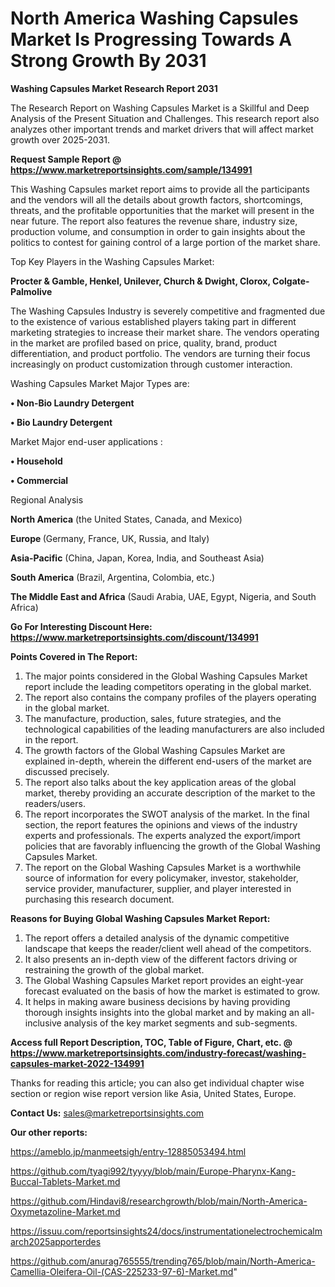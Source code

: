 # North America Washing Capsules Market Is Progressing Towards A Strong Growth By 2031

<strong>Washing Capsules Market Research Report 2031</strong>

The Research Report on Washing Capsules Market is a Skillful and Deep Analysis of the Present Situation and Challenges. This research report also analyzes other important trends and market drivers that will affect market growth over 2025-2031.

<strong>Request Sample Report @ <a href=https://www.marketreportsinsights.com/sample/134991>https://www.marketreportsinsights.com/sample/134991</a></strong>

This Washing Capsules market report aims to provide all the participants and the vendors will all the details about growth factors, shortcomings, threats, and the profitable opportunities that the market will present in the near future. The report also features the revenue share, industry size, production volume, and consumption in order to gain insights about the politics to contest for gaining control of a large portion of the market share.

Top Key Players in the Washing Capsules Market:

<strong>Procter & Gamble, Henkel, Unilever, Church & Dwight, Clorox, Colgate-Palmolive</strong>

The Washing Capsules Industry is severely competitive and fragmented due to the existence of various established players taking part in different marketing strategies to increase their market share. The vendors operating in the market are profiled based on price, quality, brand, product differentiation, and product portfolio. The vendors are turning their focus increasingly on product customization through customer interaction.

Washing Capsules Market Major Types are:

<strong>• Non-Bio Laundry Detergent

• Bio Laundry Detergent</strong>

Market Major end-user applications :

<strong>• Household

• Commercial</strong>

Regional Analysis

</u><strong><b>North America</b></strong> (the United States, Canada, and Mexico)

<strong><b>Europe </b></strong>(Germany, France, UK, Russia, and Italy)

<strong><b>Asia-Pacific</b></strong> (China, Japan, Korea, India, and Southeast Asia)

<strong><b>South America</b></strong> (Brazil, Argentina, Colombia, etc.)

<strong><b>The Middle East and Africa</b></strong> (Saudi Arabia, UAE, Egypt, Nigeria, and South Africa)

<strong>Go For Interesting Discount Here: <a href=https://www.marketreportsinsights.com/discount/134991>https://www.marketreportsinsights.com/discount/134991</a></strong>

<strong>Points Covered in The Report:</strong>
<ol>
  <li>The major points considered in the Global Washing Capsules Market report include the leading competitors operating in the global market.</li>
  <li>The report also contains the company profiles of the players operating in the global market.</li>
  <li>The manufacture, production, sales, future strategies, and the technological capabilities of the leading manufacturers are also included in the report.</li>
  <li>The growth factors of the Global Washing Capsules Market are explained in-depth, wherein the different end-users of the market are discussed precisely.</li>
  <li>The report also talks about the key application areas of the global market, thereby providing an accurate description of the market to the readers/users.</li>
  <li>The report incorporates the SWOT analysis of the market. In the final section, the report features the opinions and views of the industry experts and professionals. The experts analyzed the export/import policies that are favorably influencing the growth of the Global Washing Capsules Market.</li>
  <li>The report on the Global Washing Capsules Market is a worthwhile source of information for every policymaker, investor, stakeholder, service provider, manufacturer, supplier, and player interested in purchasing this research document.</li>
</ol>
<strong>Reasons for Buying Global Washing Capsules Market Report:</strong>

<ol>
  <li>The report offers a detailed analysis of the dynamic competitive landscape that keeps the reader/client well ahead of the competitors.</li>
  <li>It also presents an in-depth view of the different factors driving or restraining the growth of the global market.</li>
  <li>The Global Washing Capsules Market report provides an eight-year forecast evaluated on the basis of how the market is estimated to grow.</li>
  <li>It helps in making aware business decisions by having providing thorough insights insights into the global market and by making an all-inclusive analysis of the key market segments and sub-segments.</li>
</ol>
<strong>Access full Report Description, TOC, Table of Figure, Chart, etc. @ <a href=https://www.marketreportsinsights.com/industry-forecast/washing-capsules-market-2022-134991>https://www.marketreportsinsights.com/industry-forecast/washing-capsules-market-2022-134991</a></strong>


Thanks for reading this article; you can also get individual chapter wise section or region wise report version like Asia, United States, Europe.

<strong>Contact Us:</strong>
sales@marketreportsinsights.com

<strong>Our other reports:</strong>

<a href=https://ameblo.jp/manmeetsigh/entry-12885053494.html>https://ameblo.jp/manmeetsigh/entry-12885053494.html</a>

<a href=https://github.com/tyagi992/tyyyy/blob/main/Europe-Pharynx-Kang-Buccal-Tablets-Market.md>https://github.com/tyagi992/tyyyy/blob/main/Europe-Pharynx-Kang-Buccal-Tablets-Market.md</a>

<a href=https://github.com/Hindavi8/researchgrowth/blob/main/North-America-Oxymetazoline-Market.md>https://github.com/Hindavi8/researchgrowth/blob/main/North-America-Oxymetazoline-Market.md</a>

<a href=https://issuu.com/reportsinsights24/docs/instrumentationelectrochemicalmarch2025apporterdes>https://issuu.com/reportsinsights24/docs/instrumentationelectrochemicalmarch2025apporterdes</a>

<a href=https://github.com/anurag765555/trending765/blob/main/North-America-Camellia-Oleifera-Oil-(CAS-225233-97-6)-Market.md>https://github.com/anurag765555/trending765/blob/main/North-America-Camellia-Oleifera-Oil-(CAS-225233-97-6)-Market.md</a>"
